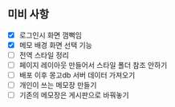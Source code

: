 ## 미비 사항

- [x] 로그인시 화면 껌뻑임
- [x] 메모 배경 화면 선택 기능
- [ ] 전역 스타일 정리
- [ ] 페이지 레이아웃 만들어서 스타일 폴더 참조 안하기
- [ ] 배포 이후 몽고db 서버 데이터 가져오기
- [ ] 개인이 쓰는 메모장 만들기
- [ ] 기존의 메모장은 게시판으로 바꿔놓기
